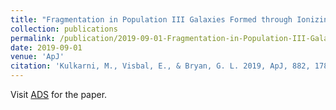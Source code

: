 ```yaml
---
title: "Fragmentation in Population III Galaxies Formed through Ionizing Radiation"
collection: publications
permalink: /publication/2019-09-01-Fragmentation-in-Population-III-Galaxies-Formed-through-Ionizing-Radiation
date: 2019-09-01
venue: 'ApJ'
citation: 'Kulkarni, M., Visbal, E., & Bryan, G. L. 2019, ApJ, 882, 178'
---
```

Visit [ADS](https://ui.adsabs.harvard.edu/abs/2019ApJ...882..178K/abstract) for the paper.